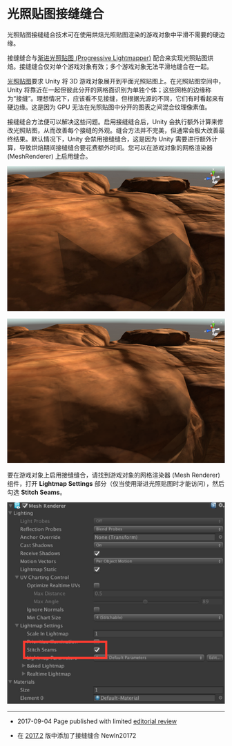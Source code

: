 # 光照贴图接缝缝合

光照贴图接缝缝合技术可在使用烘焙光照贴图渲染的游戏对象中平滑不需要的硬边缘。

接缝缝合与[渐进光照贴图 (Progressive Lightmapper)](ProgressiveLightmapper.html) 配合来实现光照贴图烘焙。接缝缝合仅对单个游戏对象有效；多个游戏对象无法平滑地缝合在一起。

[光照贴图](Lightmapping.html)要求 Unity 将 3D 游戏对象展开到平面光照贴图上。在光照贴图空间中，Unity 将靠近在一起但彼此分开的网格面识别为单独个体；这些网格的边缘称为“接缝”。理想情况下，应该看不见接缝，但根据光源的不同，它们有时看起来有硬边缘。这是因为 GPU 无法在光照贴图中分开的图表之间混合纹理像素值。

接缝缝合方法便可以解决这些问题。启用接缝缝合后，Unity 会执行额外计算来修改光照贴图，从而改善每个接缝的外观。缝合方法并不完美，但通常会极大改善最终结果。默认情况下，Unity 会禁用接缝缝合，这是因为 Unity 需要进行额外计算，导致烘焙期间接缝缝合要花费额外时间。您可以在游戏对象的网格渲染器 (MeshRenderer) 上启用缝合。

![无接缝缝合的场景](../uploads/Main/stitch_off.jpg)

![有接缝缝合的场景](../uploads/Main/stitch_on.png)

要在游戏对象上启用接缝缝合，请找到游戏对象的网格渲染器 (Mesh Renderer) 组件，打开 __Lightmap Settings__ 部分（仅当使用渐进光照贴图时才能访问），然后勾选 __Stitch Seams__。

![](../uploads/Main/SeamCheckbox.jpg) 

---

* <span class="page-edit">2017-09-04  Page published with limited [editorial review](DocumentationEditorialReview.html)
</span>


* <span class="page-history">在 [2017.2](https://docs.unity3d.com/2017.1/Documentation/Manual/30_search.html?q=newin20172) 版中添加了接缝缝合 <span class="search-words">NewIn20172</span></span>
